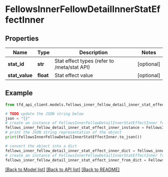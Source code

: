 # FellowsInnerFellowDetailInnerStatEffectInner


## Properties

Name | Type | Description | Notes
------------ | ------------- | ------------- | -------------
**stat_id** | **str** | Stat effect types (refer to /meta/stat API) | [optional] 
**stat_value** | **float** | Stat effect value | [optional] 

## Example

```python
from tfd_api_client.models.fellows_inner_fellow_detail_inner_stat_effect_inner import FellowsInnerFellowDetailInnerStatEffectInner

# TODO update the JSON string below
json = "{}"
# create an instance of FellowsInnerFellowDetailInnerStatEffectInner from a JSON string
fellows_inner_fellow_detail_inner_stat_effect_inner_instance = FellowsInnerFellowDetailInnerStatEffectInner.from_json(json)
# print the JSON string representation of the object
print(FellowsInnerFellowDetailInnerStatEffectInner.to_json())

# convert the object into a dict
fellows_inner_fellow_detail_inner_stat_effect_inner_dict = fellows_inner_fellow_detail_inner_stat_effect_inner_instance.to_dict()
# create an instance of FellowsInnerFellowDetailInnerStatEffectInner from a dict
fellows_inner_fellow_detail_inner_stat_effect_inner_from_dict = FellowsInnerFellowDetailInnerStatEffectInner.from_dict(fellows_inner_fellow_detail_inner_stat_effect_inner_dict)
```
[[Back to Model list]](../README.md#documentation-for-models) [[Back to API list]](../README.md#documentation-for-api-endpoints) [[Back to README]](../README.md)


